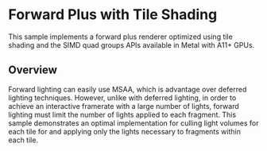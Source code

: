 # Forward Plus with Tile Shading

This sample implements a forward plus renderer optimized using tile shading and the SIMD quad groups APIs available in Metal with A11+ GPUs.

## Overview

Forward lighting can easily use MSAA, which is advantage over deferred lighting techniques.  However, unlike with deferred lighting,  in order to achieve an interactive framerate with a large number of lights, forward lighting must limit the number of lights applied to each fragment.  This sample demonstrates an optimal implementation for culling light volumes for each tile for and applying only the lights necessary to fragments within each tile.
